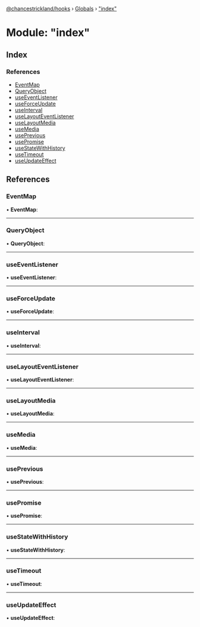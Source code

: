 [@chancestrickland/hooks](../README.md) › [Globals](../globals.md) › ["index"](_index_.md)

# Module: "index"

## Index

### References

* [EventMap](_index_.md#eventmap)
* [QueryObject](_index_.md#queryobject)
* [useEventListener](_index_.md#useeventlistener)
* [useForceUpdate](_index_.md#useforceupdate)
* [useInterval](_index_.md#useinterval)
* [useLayoutEventListener](_index_.md#uselayouteventlistener)
* [useLayoutMedia](_index_.md#uselayoutmedia)
* [useMedia](_index_.md#usemedia)
* [usePrevious](_index_.md#useprevious)
* [usePromise](_index_.md#usepromise)
* [useStateWithHistory](_index_.md#usestatewithhistory)
* [useTimeout](_index_.md#usetimeout)
* [useUpdateEffect](_index_.md#useupdateeffect)

## References

###  EventMap

• **EventMap**:

___

###  QueryObject

• **QueryObject**:

___

###  useEventListener

• **useEventListener**:

___

###  useForceUpdate

• **useForceUpdate**:

___

###  useInterval

• **useInterval**:

___

###  useLayoutEventListener

• **useLayoutEventListener**:

___

###  useLayoutMedia

• **useLayoutMedia**:

___

###  useMedia

• **useMedia**:

___

###  usePrevious

• **usePrevious**:

___

###  usePromise

• **usePromise**:

___

###  useStateWithHistory

• **useStateWithHistory**:

___

###  useTimeout

• **useTimeout**:

___

###  useUpdateEffect

• **useUpdateEffect**:
